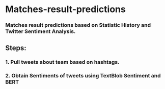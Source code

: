 # Matches-result-predictions  
### Matches result predictions based on Statistic History and Twitter Sentiment Analysis.  
## Steps:  
### 1. Pull tweets about team based on hashtags.
### 2. Obtain Sentiments of tweets using TextBlob Sentiment and BERT
